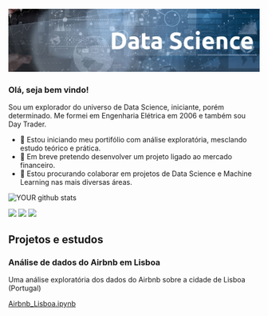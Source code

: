 <p align="top">
  <img src="banner.jpg">
</p>                                          


### Olá, seja bem vindo!
Sou um explorador do universo de Data Science, iniciante, porém determinado. Me formei em Engenharia Elétrica em 2006 e também sou Day Trader.

- 🔭 Estou iniciando meu portifólio com análise exploratória, mesclando estudo teórico e prática.
- 🌱 Em breve pretendo desenvolver um projeto ligado ao mercado financeiro.
- 🤝 Estou procurando colaborar em projetos de Data Science e Machine Learning nas mais diversas áreas.
                                             
![YOUR github stats](https://github-readme-stats.vercel.app/api?username=filipelyrio)
                                             
[<img src="https://img.shields.io/badge/linkedin-%230077B5.svg?&style=for-the-badge&logo=linkedin&logoColor=white" />](https://www.linkedin.com/in/filipelyrio/) [<img src = "https://img.shields.io/badge/instagram-%23E4405F.svg?&style=for-the-badge&logo=instagram&logoColor=white">](https://www.instagram.com/filipelyrio/) [<img src = "https://img.shields.io/badge/facebook-%231877F2.svg?&style=for-the-badge&logo=facebook&logoColor=white">](https://www.facebook.com/filipelyrio)

## Projetos e estudos
### Análise de dados do Airbnb em Lisboa 
Uma análise exploratória dos dados do Airbnb sobre a cidade de Lisboa (Portugal)

[Airbnb_Lisboa.ipynb](/Projeto_Airbnb_Lisboa/Airbnb_Lisboa.ipynb)

